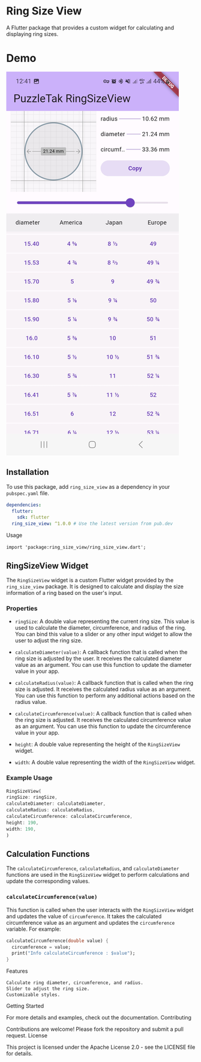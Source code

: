# Ring Size View

A Flutter package that provides a custom widget for calculating and displaying ring sizes.

# Demo

![image demo](demo/demo.jpg)


## Installation

To use this package, add `ring_size_view` as a dependency in your `pubspec.yaml` file.

```yaml
dependencies:
  flutter:
    sdk: flutter
  ring_size_view: ^1.0.0 # Use the latest version from pub.dev
  ````

Usage

````import 'package:ring_size_view/ring_size_view.dart';````


## RingSizeView Widget

The `RingSizeView` widget is a custom Flutter widget provided by the `ring_size_view` package. It is designed to calculate and display the size information of a ring based on the user's input.

### Properties

- `ringSize`: A double value representing the current ring size. This value is used to calculate the diameter, circumference, and radius of the ring. You can bind this value to a slider or any other input widget to allow the user to adjust the ring size.

- `calculateDiameter(value)`: A callback function that is called when the ring size is adjusted by the user. It receives the calculated diameter value as an argument. You can use this function to update the diameter value in your app.

- `calculateRadius(value)`: A callback function that is called when the ring size is adjusted. It receives the calculated radius value as an argument. You can use this function to perform any additional actions based on the radius value.

- `calculateCircumference(value)`: A callback function that is called when the ring size is adjusted. It receives the calculated circumference value as an argument. You can use this function to update the circumference value in your app.

- `height`: A double value representing the height of the `RingSizeView` widget.

- `width`: A double value representing the width of the `RingSizeView` widget.

### Example Usage

```dart
RingSizeView(
ringSize: ringSize,
calculateDiameter: calculateDiameter,
calculateRadius: calculateRadius,
calculateCircumference: calculateCircumference,
height: 190,
width: 190,
)
````


## Calculation Functions

The `calculateCircumference`, `calculateRadius`, and `calculateDiameter` functions are used in the `RingSizeView` widget to perform calculations and update the corresponding values.

### `calculateCircumference(value)`

This function is called when the user interacts with the `RingSizeView` widget and updates the value of `circumference`. It takes the calculated circumference value as an argument and updates the `circumference` variable. For example:

```dart
calculateCircumference(double value) {
  circumference = value;
  print("Info calculateCircumference : $value");
}
````


Features

    Calculate ring diameter, circumference, and radius.
    Slider to adjust the ring size.
    Customizable styles.

Getting Started

For more details and examples, check out the documentation.
Contributing

Contributions are welcome! Please fork the repository and submit a pull request.
License

This project is licensed under the Apache License 2.0 - see the LICENSE file for details.